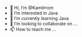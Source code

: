 - 👋 Hi, I’m @Kamilrrom
- 👀 I’m interested in Java 
- 🌱 I’m currently learning Java
- 💞️ I’m looking to collaborate on ...
- 📫 How to reach me ...

<!---
Kamilrrom/Kamilrrom is a ✨ special ✨ repository because its `README.md` (this file) appears on your GitHub profile.
You can click the Preview link to take a look at your changes.
--->
